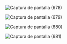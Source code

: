 ![Captura de pantalla (678)](https://github.com/user-attachments/assets/1e314946-ddfb-46ea-896d-71ad3df75498)

![Captura de pantalla (679)](https://github.com/user-attachments/assets/1febd629-e502-4463-8871-bf8d6d89b57c)

![Captura de pantalla (680)](https://github.com/user-attachments/assets/57bbbd0c-982f-4ba5-bcbe-1f38e510a89b)

![Captura de pantalla (681)](https://github.com/user-attachments/assets/7ec3e051-f29c-4a76-af9d-f92216919755)
